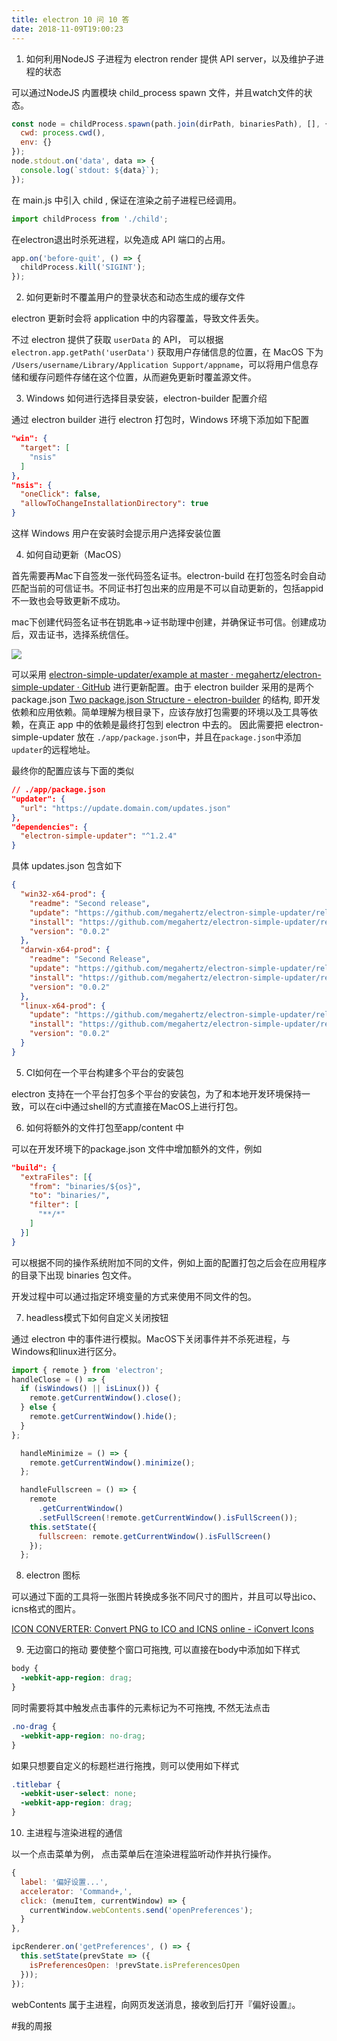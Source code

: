```yaml
---
title: electron 10 问 10 答
date: 2018-11-09T19:00:23
---
```


1. 如何利用NodeJS 子进程为 electron render 提供 API server，以及维护子进程的状态

可以通过NodeJS 内置模块 child_process spawn 文件，并且watch文件的状态。

```javascript
const node = childProcess.spawn(path.join(dirPath, binariesPath), [], {
  cwd: process.cwd(),
  env: {}
});
node.stdout.on('data', data => {
  console.log(`stdout: ${data}`);
});
```

在 main.js 中引入 child , 保证在渲染之前子进程已经调用。

```javascript
import childProcess from './child';
```

在electron退出时杀死进程，以免造成 API 端口的占用。

```javascript
app.on('before-quit', () => {
  childProcess.kill('SIGINT');
});
```

2. 如何更新时不覆盖用户的登录状态和动态生成的缓存文件

electron 更新时会将 application 中的内容覆盖，导致文件丢失。

不过 electron 提供了获取 `userData` 的 API， 可以根据 `electron.app.getPath('userData')` 获取用户存储信息的位置，在 MacOS 下为 `/Users/username/Library/Application Support/appname`，可以将用户信息存储和缓存问题件存储在这个位置，从而避免更新时覆盖源文件。

3. Windows 如何进行选择目录安装，electron-builder 配置介绍

通过 electron builder 进行 electron 打包时，Windows 环境下添加如下配置

```json
"win": {
  "target": [
    "nsis"
  ]
},
"nsis": {
  "oneClick": false,
  "allowToChangeInstallationDirectory": true
}
```

这样 Windows 用户在安装时会提示用户选择安装位置

4. 如何自动更新（MacOS）

首先需要再Mac下自签发一张代码签名证书。electron-build 在打包签名时会自动匹配当前的可信证书。不同证书打包出来的应用是不可以自动更新的，包括appid不一致也会导致更新不成功。

mac下创建代码签名证书在钥匙串->证书助理中创建，并确保证书可信。创建成功后，双击证书，选择系统信任。

![](https://images-manager.oss-cn-shanghai.aliyuncs.com/2018/11-09/20181109174551.png)

可以采用 [electron-simple-updater/example at master · megahertz/electron-simple-updater · GitHub](https://github.com/megahertz/electron-simple-updater/tree/master/example) 进行更新配置。由于 electron builder 采用的是两个 package.json [Two package.json Structure - electron-builder](https://www.electron.build/tutorials/two-package-structure) 的结构, 即开发依赖和应用依赖。简单理解为根目录下，应该存放打包需要的环境以及工具等依赖，在真正 app 中的依赖是最终打包到 electron 中去的。 因此需要把 electron-simple-updater 放在 `./app/package.json`中，并且在`package.json`中添加`updater`的远程地址。

最终你的配置应该与下面的类似

```json
// ./app/package.json
"updater": {
  "url": "https://update.domain.com/updates.json"
},
"dependencies": {
  "electron-simple-updater": "^1.2.4"
}
```

具体 updates.json 包含如下

```json
{
  "win32-x64-prod": {
    "readme": "Second release",
    "update": "https://github.com/megahertz/electron-simple-updater/releases/download/win32-x64-prod-v0.0.2",
    "install": "https://github.com/megahertz/electron-simple-updater/releases/download/win32-x64-prod-v0.0.2/Simple.Updater.Example.Setup.0.0.2.exe",
    "version": "0.0.2"
  },
  "darwin-x64-prod": {
    "readme": "Second Release",
    "update": "https://github.com/megahertz/electron-simple-updater/releases/download/darwin-x64-prod-v0.0.2/release.json",
    "install": "https://github.com/megahertz/electron-simple-updater/releases/download/darwin-x64-prod-v0.0.2/Simple.Updater.Example-0.0.2.dmg",
    "version": "0.0.2"
  },
  "linux-x64-prod": {
    "update": "https://github.com/megahertz/electron-simple-updater/releases/download/linux-x64-prod-v0.0.2/simple-updater-example-0.0.2-x86_64.AppImage",
    "install": "https://github.com/megahertz/electron-simple-updater/releases/download/linux-x64-prod-v0.0.2/simple-updater-example-0.0.2-x86_64.AppImage",
    "version": "0.0.2"
  }
}
```

5. CI如何在一个平台构建多个平台的安装包

electron 支持在一个平台打包多个平台的安装包，为了和本地开发环境保持一致，可以在ci中通过shell的方式直接在MacOS上进行打包。

6. 如何将额外的文件打包至app/content 中

可以在开发环境下的package.json 文件中增加额外的文件，例如

```json
"build": {
  "extraFiles": [{
    "from": "binaries/${os}",
    "to": "binaries/",
    "filter": [
      "**/*"
    ]
  }]
}
```

可以根据不同的操作系统附加不同的文件，例如上面的配置打包之后会在应用程序的目录下出现 binaries 包文件。

开发过程中可以通过指定环境变量的方式来使用不同文件的包。

7. headless模式下如何自定义关闭按钮

通过 electron 中的事件进行模拟。MacOS下关闭事件并不杀死进程，与Windows和linux进行区分。

```javascript
import { remote } from 'electron';
handleClose = () => {
  if (isWindows() || isLinux()) {
    remote.getCurrentWindow().close();
  } else {
    remote.getCurrentWindow().hide();
  }
};

  handleMinimize = () => {
    remote.getCurrentWindow().minimize();
  };

  handleFullscreen = () => {
    remote
      .getCurrentWindow()
      .setFullScreen(!remote.getCurrentWindow().isFullScreen());
    this.setState({
      fullscreen: remote.getCurrentWindow().isFullScreen()
    });
  };
```

8. electron 图标

可以通过下面的工具将一张图片转换成多张不同尺寸的图片，并且可以导出ico、icns格式的图片。

[ICON CONVERTER: Convert PNG to ICO and ICNS online - iConvert Icons](https://iconverticons.com/online/)

9. 无边窗口的拖动
要使整个窗口可拖拽, 可以直接在body中添加如下样式

```css
body {
  -webkit-app-region: drag;
}
```

同时需要将其中触发点击事件的元素标记为不可拖拽, 不然无法点击

```css
.no-drag {
  -webkit-app-region: no-drag;
}
```

如果只想要自定义的标题栏进行拖拽，则可以使用如下样式
```css
.titlebar {
  -webkit-user-select: none;
  -webkit-app-region: drag;
}
```

10. 主进程与渲染进程的通信

以一个点击菜单为例， 点击菜单后在渲染进程监听动作并执行操作。

```javascript
{
  label: '偏好设置...',
  accelerator: 'Command+,',
  click: (menuItem, currentWindow) => {
    currentWindow.webContents.send('openPreferences');
  }
},
```

```javascript
ipcRenderer.on('getPreferences', () => {
  this.setState(prevState => ({
    isPreferencesOpen: !prevState.isPreferencesOpen
  }));
});
```

webContents 属于主进程，向网页发送消息，接收到后打开『偏好设置』。

#我的周报